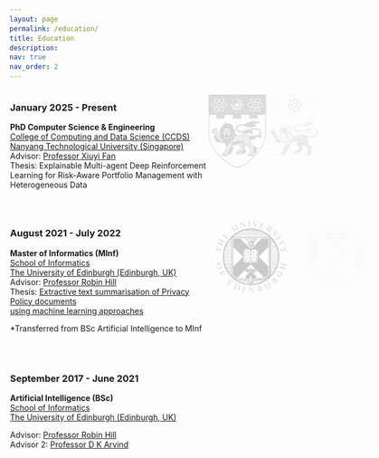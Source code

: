 ```yaml
---
layout: page
permalink: /education/
title: Education
description: 
nav: true
nav_order: 2
---
```


<div class="row" style="display: flex; margin-bottom: 30px; margin-right: 1px; margin-left: 1px;">
  <!-- Left column (80%) -->
  <div style="flex: 7;">
    <h3>January 2025 - Present</h3>
    <p><strong>PhD Computer Science & Engineering</strong><br>
    <a href="https://www.ntu.edu.sg/education/graduate-programme/ccds-phd-cs-engineering">College of Computing and Data Science (CCDS)</a><br>
    <a href="https://www.ntu.edu.sg/">Nanyang Technological University (Singapore)</a><br>
    Advisor: <a href="https://dr.ntu.edu.sg/cris/rp/rp01665">Professor Xiuyi Fan</a><br>
    Thesis: Explainable Multi-agent Deep Reinforcement Learning for Risk-Aware Portfolio Management with Heterogeneous Data</p>
  </div>
  
  <!-- Right column (20%) -->
  <div style="flex: 3; display: flex; align-items: center; height: 150px;">
    <img class="logo-img logo-light" src="../assets/img/ntu-logo-blackwhite.png" alt="Uni Logo" 
        style="opacity: 0.2; width: 100%; max-height: 130px; object-fit: contain;">
    <img class="logo-img logo-dark" src="../assets/img/ntu-logo-inverted.png" alt="Uni Logo"
        style="opacity: 0.2; width: 100%; max-height: 130px; object-fit: contain;">
  </div>
</div>

<div class="row" style="display: flex; margin-bottom: 30px; margin-right: 1px; margin-left: 1px;">
  <div style="flex: 7;">
    <h3>August 2021 - July 2022</h3>
    <p><strong>Master of Informatics (MInf)</strong><br>
    <a href="https://www.ed.ac.uk/studying/undergraduate/degrees/index.php?action=view&code=G500">School of Informatics</a><br>
    <a href="https://www.ed.ac.uk/">The University of Edinburgh (Edinburgh, UK)</a><br>
    Advisor: <a href="https://homepages.inf.ed.ac.uk/rhill2/">Professor Robin Hill</a><br>
    Thesis: <a href="#">Extractive text summarisation of Privacy Policy documents <br> using machine learning approaches</a></p>
    *Transferred from BSc Artificial Intelligence to MInf<br><br>
  </div>
  <!-- Right column (20%) for Edinburgh -->
  <div style="flex: 3; display: flex; align-items: center; height: 150px;">
    <img class="logo-img logo-light" src="../assets/img/edi-logo.png" alt="Uni Logo" 
         style="opacity: 0.2; width: 100%; max-height: 150px; object-fit: contain;">
    <img class="logo-img logo-dark" src="../assets/img/edi-logo-inverted.png" alt="Uni Logo"
         style="opacity: 0.2; width: 100%; max-height: 150px; object-fit: contain;">
  </div>
</div>

<div class="row" style="display: flex; margin-bottom: 30px; margin-right: 1px; margin-left: 1px;">
  <div style="flex: 7;">
    <h3>September 2017 - June 2021</h3>
    <p><strong>Artificial Intelligence (BSc)</strong><br>
    <a href="https://informatics.ed.ac.uk/">School of Informatics</a><br>
    <a href="https://www.ed.ac.uk/">The University of Edinburgh (Edinburgh, UK)</a></p>
    Advisor: <a href="https://homepages.inf.ed.ac.uk/rhill2/">Professor Robin Hill</a><br>
    Advisor 2: <a href="https://homepages.inf.ed.ac.uk/dka/">Professor D K Arvind</a><br>
  </div>
</div>